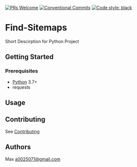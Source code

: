 [![PRs Welcome](https://img.shields.io/badge/PRs-welcome-brightgreen.svg?style=flat-square)](http://makeapullrequest.com)
[![Conventional Commits](https://img.shields.io/badge/Conventional%20Commits-1.0.0-yellow.svg?style=flat-square)](https://conventionalcommits.org)
[![Code style: black](https://img.shields.io/badge/code%20style-black-000000.svg)](https://github.com/psf/black)


# Find-Sitemaps

Short Descirption for Python Project

## Getting Started

### Prerequisites
* [Python](https://www.python.org/downloads/) 3.7+
* requests

## Usage


## Contributing
See [Contributing](contributing.md)

## Authors
Max <a0025071@gmail.com>
